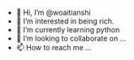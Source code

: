 - 👋 Hi, I’m @woaitianshi
- 👀 I’m interested in being rich.
- 🌱 I’m currently learning python
- 💞️ I’m looking to collaborate on ...
- 📫 How to reach me ...

<!---
woaitianshi/woaitianshi is a ✨ special ✨ repository because its `README.md` (this file) appears on your GitHub profile.
You can click the Preview link to take a look at your changes.
--->

